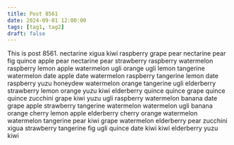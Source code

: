 ```yaml
---
title: Post 8561
date: 2024-09-01 12:00:00
tags: [tag1, tag2]
draft: false
---
```

This is post 8561.
nectarine
xigua
kiwi
raspberry
grape
pear
nectarine
pear
fig
quince
apple
pear
nectarine
pear
strawberry
raspberry
watermelon
raspberry
lemon
apple
watermelon
ugli
orange
ugli
lemon
tangerine
watermelon
date
apple
date
watermelon
raspberry
tangerine
lemon
date
raspberry
yuzu
honeydew
watermelon
orange
tangerine
ugli
elderberry
strawberry
lemon
orange
yuzu
kiwi
elderberry
quince
quince
grape
quince
quince
zucchini
grape
kiwi
yuzu
ugli
raspberry
watermelon
banana
date
grape
apple
strawberry
tangerine
watermelon
watermelon
ugli
banana
orange
cherry
lemon
apple
elderberry
cherry
orange
watermelon
watermelon
tangerine
pear
kiwi
grape
watermelon
elderberry
pear
zucchini
xigua
strawberry
tangerine
fig
ugli
quince
date
kiwi
kiwi
elderberry
yuzu
kiwi
